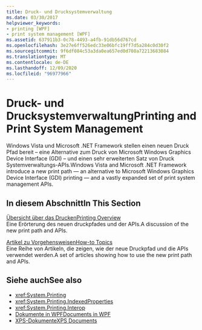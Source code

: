 ```yaml
---
title: Druck- und Drucksystemverwaltung
ms.date: 03/30/2017
helpviewer_keywords:
- printing [WPF]
- print system management [WPF]
ms.assetid: 637911b3-0c78-4493-a4fb-91db56d767cd
ms.openlocfilehash: 3e27e6ff526edc33e06bfc19ff7d5a284c0d30f2
ms.sourcegitcommit: 9f6df084c53a3da0ea657ed0d708a72213683084
ms.translationtype: MT
ms.contentlocale: de-DE
ms.lasthandoff: 12/09/2020
ms.locfileid: "96977966"
---
```

# <a name="printing-and-print-system-management"></a><span data-ttu-id="bd7c7-102">Druck- und Drucksystemverwaltung</span><span class="sxs-lookup"><span data-stu-id="bd7c7-102">Printing and Print System Management</span></span>
<span data-ttu-id="bd7c7-103">Windows Vista und Microsoft .NET Framework stellen einen neuen Druck Pfad bereit – eine Alternative zum Druck von Microsoft Windows Graphics Device Interface (GDI) – und einen sehr erweiterten Satz von Druck Systemverwaltungs-APIs.</span><span class="sxs-lookup"><span data-stu-id="bd7c7-103">Windows Vista and Microsoft .NET Framework introduce a new print path — an alternative to Microsoft Windows Graphics Device Interface (GDI) printing — and a vastly expanded set of print system management APIs.</span></span>  
  
## <a name="in-this-section"></a><span data-ttu-id="bd7c7-104">In diesem Abschnitt</span><span class="sxs-lookup"><span data-stu-id="bd7c7-104">In This Section</span></span>  
 [<span data-ttu-id="bd7c7-105">Übersicht über das Drucken</span><span class="sxs-lookup"><span data-stu-id="bd7c7-105">Printing Overview</span></span>](printing-overview.md)  
 <span data-ttu-id="bd7c7-106">Eine Erörterung des neuen druckpfades und der APIs.</span><span class="sxs-lookup"><span data-stu-id="bd7c7-106">A discussion of the new print path and APIs.</span></span>  
  
 [<span data-ttu-id="bd7c7-107">Artikel zu Vorgehensweisen</span><span class="sxs-lookup"><span data-stu-id="bd7c7-107">How-to Topics</span></span>](printing-how-to-topics.md)  
 <span data-ttu-id="bd7c7-108">Eine Reihe von Artikeln, die zeigen, wie der neue Druckpfad und die APIs verwendet werden.</span><span class="sxs-lookup"><span data-stu-id="bd7c7-108">A set of articles showing how to use the new print path and APIs.</span></span>  
  
## <a name="see-also"></a><span data-ttu-id="bd7c7-109">Siehe auch</span><span class="sxs-lookup"><span data-stu-id="bd7c7-109">See also</span></span>

- <xref:System.Printing>
- <xref:System.Printing.IndexedProperties>
- <xref:System.Printing.Interop>
- [<span data-ttu-id="bd7c7-110">Dokumente in WPF</span><span class="sxs-lookup"><span data-stu-id="bd7c7-110">Documents in WPF</span></span>](documents-in-wpf.md)
- [<span data-ttu-id="bd7c7-111">XPS-Dokumente</span><span class="sxs-lookup"><span data-stu-id="bd7c7-111">XPS Documents</span></span>](/windows/desktop/printdocs/documents)
